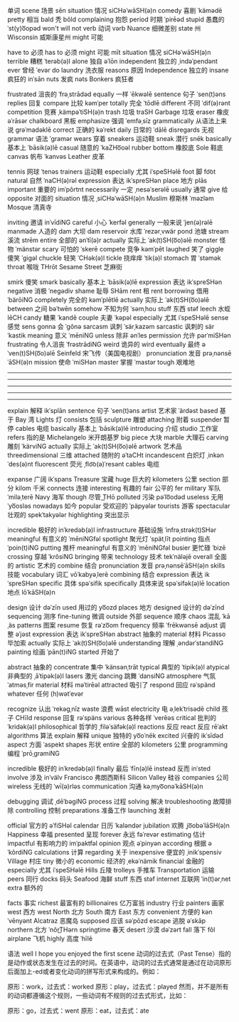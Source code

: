 单词
scene 场景 sēn
situation 情况 siCHəˈwāSH(ə)n
comedy 喜剧 ˈkämədē
pretty 相当
bald 秃 bôld
complaining 抱怨
period 时期 ˈpirēəd
stupid 愚蠢的 ˈst(y)o͞opəd
won't  will not
verb 动词 vərb
Nuance 细微差别
state 州
Wisconsin 威斯康星州
might 可能



have to  必须
has to 必须
might 可能 mīt
situation 情况 siCHəˈwāSH(ə)n
terrible 糟糕 ˈterəb(ə)l
alone 独自 əˈlōn
independent 独立的 ˌindəˈpendənt
ever 曾经 ˈevər
do laundry 洗衣服
reasons 原因
Independence 独立的
insane 疯狂的 inˈsān
nuts 发疯 nəts
Bonkers 疯狂者 



frustrated 沮丧的 ˈfrəˌstrādəd
equally 一样 ˈēkwəlē
sentence 句子 ˈsen(t)əns
replies 回复
compare 比较 kəmˈper
totally 完全 ˈtōdlē
different 不同  ˈdif(ə)rənt
competition 竞赛 ˌkämpəˈtiSH(ə)n
trash 垃圾 traSH
Garbage 垃圾 
eraser 橡皮 əˈrāsər
chalkboard 黑板
emphasize 强调 ˈemfəˌsīz
grammatically 从语法上来说 ɡrəˈmadəklē
correct 正确的 kəˈrekt
daily 日常的 ˈdālē
disregards 无视
grammar 语法 ˈɡramər
wears 穿着
sneakers 运动鞋
sneak 潜行 snēk
basically 基本上 ˈbāsik(ə)lē
casual 随意的 ˈkaZHo͞oəl
rubber bottom 橡胶底
Sole 鞋底
canvas 帆布 ˈkanvəs
Leather 皮革 




tennis 网球 ˈtenəs
trainers 运动鞋
especially 尤其 iˈspeSHəlē
foot 脚 fo͝ot
natural 自然 ˈnaCH(ə)rəl
expression 表达 ikˈspreSHən
place 地方 plās
important 重要的 imˈpôrtnt
necessarily 一定 ˌnesəˈserəlē
usually 通常 
give 给
opposite 对面的
situation 情况 ˌsiCHəˈwāSH(ə)n
Muslim 穆斯林 ˈməzləm
Mosque 清真寺




inviting 邀请 inˈvīdiNG
careful 小心 ˈkerfəl
generally 一般来说 ˈjen(ə)rəlē
manmade 人造的
dam 大坝 dam
reservoir 水库 ˈrezərˌvwär
pond 池塘
stream 溪流 strēm
entire 全部的 ənˈtī(ə)r
actually 实际上 ˈak(t)SH(o͞o)əlē
monster 怪物 ˈmänstər
scary 可怕的 ˈskerē
compete 竞争 kəmˈpēt
laughed 笑了 
giggle 傻笑 ˈɡiɡəl
chuckle 轻笑 ˈCHək(ə)l
tickle 挠痒痒 ˈtik(ə)l
stomach 胃 ˈstəmək
throat 喉咙 THrōt
Sesame Street 芝麻街



smirk 傻笑 smərk
basically 基本上 ˈbāsik(ə)lē
expression 表达 ikˈspreSHən
negative 消极 ˈneɡədiv
shame 耻辱 SHām
rent 租 rent
borrowing 借用 ˈbärōiNG
completely 完全的 kəmˈplētlē
actually 实际上 ˈak(t)SH(o͞o)əlē
between 之间 bəˈtwēn
somehow 不知为何 ˈsəmˌhou
stuff 东西 stəf
leech 水蛭 lēCH
candy 糖果 ˈkandē
couple 夫妻 ˈkəpəl
especially 尤其 iˈspeSHəlē
sense 感觉 sens
gonna 会 ˈɡônə
sarcasm 讽刺 ˈsärˌkazəm
sarcastic 讽刺的 särˈkastik
meaning 意义 ˈmēniNG
unless 除非 ənˈles
permission 允许 pərˈmiSHən
frustrating 令人沮丧 ˈfrəstrādiNG
weird 诡异的 wird
eventually 最终 əˈven(t)SH(o͞o)əlē
Seinfeld 宋飞传（美国电视剧）
pronunciation 发音 prəˌnənsēˈāSH(ə)n
mission 使命 ˈmiSHən
master 掌握 ˈmastər
tough 艰难地

--------------------------------------------------------------
--------------------------------------------------------------
--------------------------------------------------------------
--------------------------------------------------------------
--------------------------------------------------------------

explain 解释 ikˈsplān
sentence 句子 ˈsen(t)əns
artist 艺术家 ˈärdəst
based 基于
Bay 湾
Lights 灯
consists 包括
sculpture 雕塑
attaching 附着
suspender 暂停
cables 电缆
basically 基本上 ˈbāsik(ə)lē
introducing 介绍 
studio 工作室
refers 指的是
Michelangelo 米开朗基罗
big piece 大块
marble 大理石
carving 雕刻 ˈkärviNG
actually 实际上 ˈak(t)SH(o͞o)əlē
artwork 艺术品
threedimensional 三维
attached 随附的 əˈtaCHt
incandescent 白炽灯 ˌinkənˈdes(ə)nt
fluorescent 荧光 ˌflo͝o(ə)ˈresənt
cables 电缆




expanse 广阔 ikˈspans
Treasure 宝藏 
huge 巨大的
kilometers 公里
section 部分
kilom 千米
connects 连接
interesting 有趣的
fair 公平的 fer
military 军队 ˈmiləˌterē
Navy 海军
though 尽管 T͟Hō
polluted 污染 pəˈlo͞odəd
useless 无用 ˈyo͞osləs
nowadays 如今
popular 受欢迎的 ˈpäpyələr
tourists 游客 
spectacular 壮观的 spekˈtakyələr
highlighting 突出显示


incredible 极好的 inˈkredəb(ə)l
infrastructure 基础设施 ˈinfrəˌstrək(t)SHər
meaningful 有意义的 ˈmēniNGfəl
spotlight 聚光灯 ˈspätˌlīt
pointing 指点 ˈpoin(t)iNG
putting 推杆 
meaningful 有意义的 ˈmēniNGfəl
busier 更忙碌 ˈbizē
crossing 穿越 ˈkrôsiNG
bringing 带来
technology 技术 tekˈnäləjē
overall 全面的
artistic 艺术的 
combine 结合
pronunciation 发音 prəˌnənsēˈāSH(ə)n
skills 技能 
vocabulary 词汇 vōˈkabyəˌlerē
combining 结合 
expression 表达 ikˈspreSHən
specific 具体 spəˈsifik
specifically 具体来说 spəˈsifək(ə)lē
location 地点 lōˈkāSH(ə)n

design 设计 dəˈzīn
used 用过的 yo͞ozd
places 地方
designed 设计的 dəˈzīnd
sequencing 测序
fine-tuning 微调
outside 外部
sequence 顺序
chaos 混乱 ˈkāˌäs
patterns 图案
resume 恢复 rəˈzo͞om
frequency 频率 ˈfrēkwənsē
adjust 调整 əˈjəst
expression 表达 ikˈspreSHən
abstract 抽象的
material 材料
Picasso 毕加索
actually 实际上 ˈak(t)SH(o͞o)əlē
understanding 理解 ˌəndərˈstandiNG
painting 绘画 ˈpān(t)iNG
started 开始了 


abstract 抽象的
concentrate 集中 ˈkänsənˌtrāt
typical 典型的 ˈtipik(ə)l
atypical 非典型的 ˌāˈtipək(ə)l
lasers 激光 
dancing 跳舞 ˈdansiNG
atmosphere 气氛 ˈatməsˌfir
material 材料 məˈtirēəl
attracted 吸引了 
respond 回应 rəˈspänd
whatever 任何 (h)wətˈevər


recognize 认出 ˈrekəɡˌnīz
waste 浪费 wāst
electricity 电 əˌlekˈtrisədē
child 孩子 CHīld
response 回复 rəˈspäns
various 各种各样 ˈverēəs
critical 批判的 ˈkridək(ə)l
philosophical 哲学的 ˌfiləˈsäfək(ə)l
reactions 反应 
react 反应 rēˈakt
algorithms 算法
explain 解释 
unique 独特的 yo͞oˈnēk
excited 兴奋的 ikˈsīdəd
aspect 方面 ˈaspekt
shapes 形状 
entire 全部的
kilometers 公里
programming 编程 ˈprōˌɡramiNG

incredible 极好的 inˈkredəb(ə)l
finally 最后 ˈfīn(ə)lē
instead 反而 inˈsted
involve 涉及 inˈvälv
Francisco 弗朗西斯科
Silicon Valley 硅谷
companies 公司 
wireless 无线的 ˈwī(ə)rləs
communication 沟通 kəˌmyo͞onəˈkāSH(ə)n


debugging 调试 ˌdēˈbəɡiNG
process 过程 
solving 解决 
troubleshooting 故障排除
controlling 控制 
preparations 准备工作 
launching 发射


official 官方的 əˈfiSHəl
calendar 日历 ˈkaləndər
jubilation 欢腾 ˌjo͞obəˈlāSH(ə)n
Happiness 幸福 
presented 呈现
forever 永远 fəˈrevər
estimating 估计 
impactful 有影响力的 imˈpaktfəl
opinion 观点 əˈpinyən
according 根据 əˈkôrdiNG
calculations 计算
regarding 关于
inexpensive 便宜的 ˌinikˈspensiv
Village 村庄 
tiny 微小的
economic 经济的 ˌekəˈnämik
financial 金融的
especially 尤其 iˈspeSHəlē
Hills 丘陵 
trolleys 手推车 
Transportation 运输
peers 同行 
docks 码头
Seafood 海鲜 
stuff 东西 stəf
internet 互联网 ˈin(t)ərˌnet
extra 额外的



facts 事实 
richest 最富有的 
billionaires 亿万富翁
industry 行业
painters 画家
west 西方 west
North 北方
South 南方
East 东方
convenient 方便的 kənˈvēnyənt
Alcatraz 恶魔岛
supposed 应该 səˈpōzd
escape 逃脱 əˈskāp
northern 北方 ˈnôrT͟Hərn
springtime 春天 
desert 沙漠 dəˈzərt
fall 落下 fôl
airplane 飞机 
highly 高度 ˈhīlē





语法
well I hope you enjoyed the first scene 
动词的过去式（Past Tense）指的是动作或状态发生在过去的时间。在英语中，动词的过去式通常是通过在动词原形后面加上-ed或者变化动词的拼写形式来构成的。例如：

原形：work，过去式：worked
原形：play，过去式：played
然而，并不是所有的动词都遵循这个规则，一些动词有不规则的过去式形式，比如：

原形：go，过去式：went
原形：eat，过去式：ate
